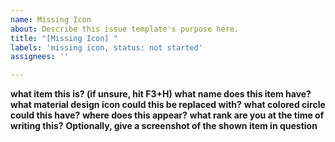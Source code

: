 ```yaml
---
name: Missing Icon
about: Describe this issue template's purpose here.
title: "[Missing Icon] "
labels: 'missing icon, status: not started'
assignees: ''

---
```


**what item this is? (if unsure, hit F3+H)** 
**what name does this item have?** 
**what material design icon could this be replaced with?** 
**what colored circle could this have?** 
**where does this appear?** 
**what rank are you at the time of writing this?** 
**Optionally, give a screenshot of the shown item in question**

